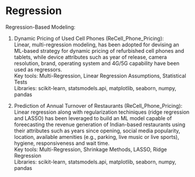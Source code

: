 # Regression
Regression-Based Modeling:

1) Dynamic Pricing of Used Cell Phones (ReCell_Phone_Pricing): <br>
Linear, multi-regression modeling, has been adopted for devising an ML-based strategy for dynamic pricing of refurbished
cell phones and tablets, while device attributes such as year of release, camera resolution, brand, operating
system and 4G/5G capability have been used as regressors.  <br>
Key tools: Multi-Regression, Linear Regression Assumptions, Statistical Tests <br>
Libraries: scikit-learn, statsmodels.api, matplotlib, seaborn, numpy, pandas  


1) Prediction of Annual Turnover of Restaurants (ReCell_Phone_Pricing): <br>
Linear regression along with regularization techiniques (ridge regression and LASSO) has been leveraged to build an ML model
capable of foreecasting the revenue generation of Indian-based restaurants using their attributes such as years since opening,
social media popularity, location, available amenities (e.g., parking, live music or live sports), hygiene, responsiveness and
wait time. <br>
Key tools: Multi-Regression, Shrinkage Methods, LASSO, Ridge Regression <br>
Libraries: scikit-learn, statsmodels.api, matplotlib, seaborn, numpy, pandas  
